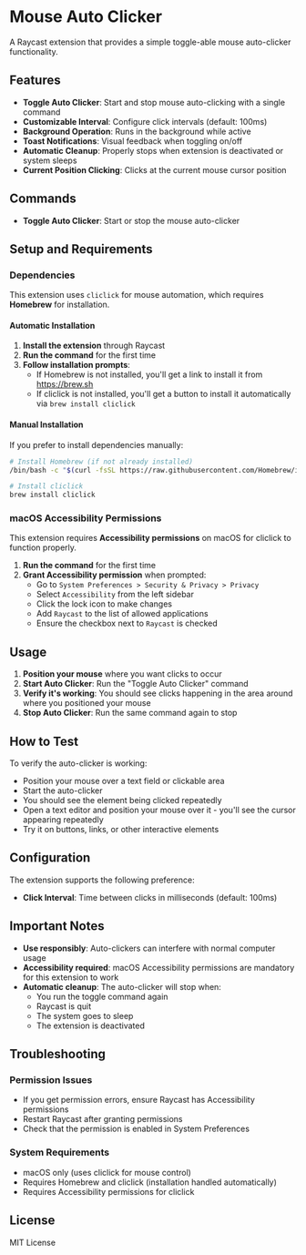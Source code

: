 # Mouse Auto Clicker

A Raycast extension that provides a simple toggle-able mouse auto-clicker functionality.

## Features

- **Toggle Auto Clicker**: Start and stop mouse auto-clicking with a single command
- **Customizable Interval**: Configure click intervals (default: 100ms)
- **Background Operation**: Runs in the background while active
- **Toast Notifications**: Visual feedback when toggling on/off
- **Automatic Cleanup**: Properly stops when extension is deactivated or system sleeps
- **Current Position Clicking**: Clicks at the current mouse cursor position

## Commands

- **Toggle Auto Clicker**: Start or stop the mouse auto-clicker

## Setup and Requirements

### Dependencies

This extension uses `cliclick` for mouse automation, which requires **Homebrew** for installation.

#### Automatic Installation
1. **Install the extension** through Raycast
2. **Run the command** for the first time
3. **Follow installation prompts**:
   - If Homebrew is not installed, you'll get a link to install it from https://brew.sh
   - If cliclick is not installed, you'll get a button to install it automatically via `brew install cliclick`

#### Manual Installation
If you prefer to install dependencies manually:

```bash
# Install Homebrew (if not already installed)
/bin/bash -c "$(curl -fsSL https://raw.githubusercontent.com/Homebrew/install/HEAD/install.sh)"

# Install cliclick
brew install cliclick
```

### macOS Accessibility Permissions

This extension requires **Accessibility permissions** on macOS for cliclick to function properly.

1. **Run the command** for the first time
2. **Grant Accessibility permission** when prompted:
   - Go to `System Preferences > Security & Privacy > Privacy`
   - Select `Accessibility` from the left sidebar
   - Click the lock icon to make changes
   - Add `Raycast` to the list of allowed applications
   - Ensure the checkbox next to `Raycast` is checked

## Usage

1. **Position your mouse** where you want clicks to occur
2. **Start Auto Clicker**: Run the "Toggle Auto Clicker" command
3. **Verify it's working**: You should see clicks happening in the area around where you positioned your mouse
4. **Stop Auto Clicker**: Run the same command again to stop

## How to Test

To verify the auto-clicker is working:
- Position your mouse over a text field or clickable area
- Start the auto-clicker
- You should see the element being clicked repeatedly
- Open a text editor and position your mouse over it - you'll see the cursor appearing repeatedly
- Try it on buttons, links, or other interactive elements

## Configuration

The extension supports the following preference:

- **Click Interval**: Time between clicks in milliseconds (default: 100ms)

## Important Notes

- **Use responsibly**: Auto-clickers can interfere with normal computer usage
- **Accessibility required**: macOS Accessibility permissions are mandatory for this extension to work
- **Automatic cleanup**: The auto-clicker will stop when:
  - You run the toggle command again
  - Raycast is quit
  - The system goes to sleep
  - The extension is deactivated

## Troubleshooting

### Permission Issues
- If you get permission errors, ensure Raycast has Accessibility permissions
- Restart Raycast after granting permissions
- Check that the permission is enabled in System Preferences

### System Requirements
- macOS only (uses cliclick for mouse control)
- Requires Homebrew and cliclick (installation handled automatically)
- Requires Accessibility permissions for cliclick

## License

MIT License